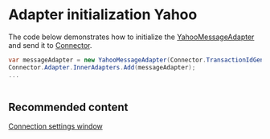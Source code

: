 # Adapter initialization Yahoo

The code below demonstrates how to initialize the [YahooMessageAdapter](xref:StockSharp.Yahoo.YahooMessageAdapter) and send it to [Connector](xref:StockSharp.Algo.Connector).

```cs
var messageAdapter = new YahooMessageAdapter(Connector.TransactionIdGenerator);
Connector.Adapter.InnerAdapters.Add(messageAdapter);
...	
							
```

## Recommended content

[Connection settings window](API_UI_ConnectorWindow.md)
